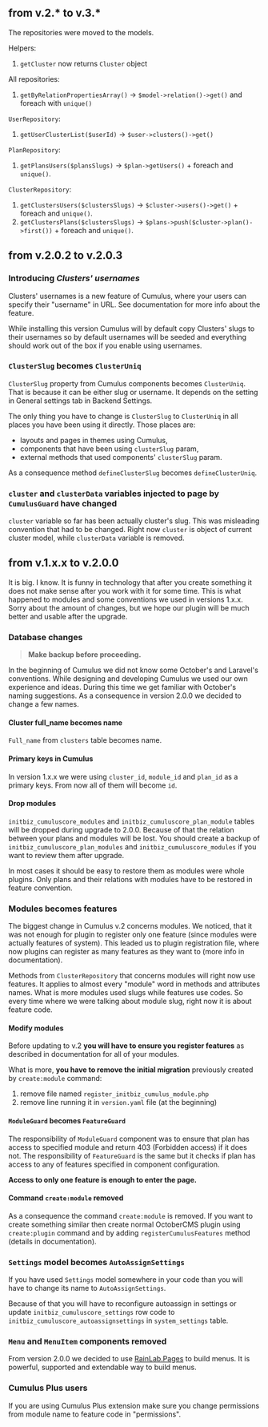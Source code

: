 ## from v.2.* to v.3.*
The repositories were moved to the models.

Helpers:
1. `getCluster` now returns `Cluster` object

All repositories:
1. `getByRelationPropertiesArray()` -> `$model->relation()->get()` and foreach with `unique()`

`UserRepository`:

1. `getUserClusterList($userId)` -> `$user->clusters()->get()`

`PlanRepository`:

1. `getPlansUsers($plansSlugs)` -> `$plan->getUsers()` + foreach and `unique()`.

`ClusterRepository`:

1. `getClustersUsers($clustersSlugs)` -> `$cluster->users()->get()` + foreach and `unique()`.
1. `getClustersPlans($clustersSlugs)` -> `$plans->push($cluster->plan()->first())` + foreach and `unique()`.

## from v.2.0.2 to v.2.0.3
### Introducing *Clusters' usernames*
Clusters' usernames is a new feature of Cumulus, where your users can specify their "username" in URL. See documentation for more info about the feature.

While installing this version Cumulus will by default copy Clusters' slugs to their usernames so by default usernames will be seeded and everything should work out of the box if you enable using usernames.

### `ClusterSlug` becomes `ClusterUniq`
`ClusterSlug` property from Cumulus components becomes `ClusterUniq`. That is because it can be either slug or username. It depends on the setting in General settings tab in Backend Settings.

The only thing you have to change is `ClusterSlug` to `ClusterUniq` in all places you have been using it directly. Those places are:
* layouts and pages in themes using Cumulus,
* components that have been using `clusterSlug` param,
* external methods that used components' `clusterSlug` param.

As a consequence method `defineClusterSlug` becomes `defineClusterUniq`.

### `cluster` and `clusterData` variables injected to page by `CumulusGuard` have changed
`cluster` variable so far has been actually cluster's slug. This was misleading convention that had to be changed. Right now `cluster` is object of current cluster model, while `clusterData` variable is removed.

## from v.1.x.x to v.2.0.0
It is big. I know. It is funny in technology that after you create something it does not make sense after you work with it for some time. This is what happened to modules and some conventions we used in versions 1.x.x. Sorry about the amount of changes, but we hope our plugin will be much better and usable after the upgrade.

### Database changes
> **Make backup before proceeding.**

In the beginning of Cumulus we did not know some October's and Laravel's conventions. While designing and developing Cumulus we used our own experience and ideas. During this time we get familiar with October's naming suggestions. As a consequence in version 2.0.0 we decided to change a few names.

#### Cluster full_name becomes name
`Full_name` from `clusters` table becomes name.

#### Primary keys in Cumulus
In version 1.x.x we were using `cluster_id`, `module_id` and `plan_id` as a primary keys. From now all of them will become `id`.

#### Drop modules
`initbiz_cumuluscore_modules` and `initbiz_cumuluscore_plan_module` tables will be dropped during upgrade to 2.0.0. Because of that the relation between your plans and modules will be lost. You should create a backup of `initbiz_cumuluscore_plan_modules` and `initbiz_cumuluscore_modules` if you want to review them after upgrade.

In most cases it should be easy to restore them as modules were whole plugins. Only plans and their relations with modules have to be restored in feature convention.

### Modules becomes features
The biggest change in Cumulus v.2 concerns modules. We noticed, that it was not enough for plugin to register only one feature (since modules were actually features of system). This leaded us to plugin registration file, where now plugins can register as many features as they want to (more info in documentation).

Methods from `ClusterRepository` that concerns modules will right now use features. It applies to almost every "module" word in methods and attributes names. What is more modules used slugs while features use codes. So every time where we were talking about module slug, right now it is about feature code.

#### Modify modules
Before updating to v.2 **you will have to ensure you register features** as described in documentation for all of your modules.

What is more, **you have to remove the initial migration** previously created by `create:module` command:
1. remove file named `register_initbiz_cumulus_module.php`
1. remove line running it in `version.yaml` file (at the beginning)

#### `ModuleGuard` becomes `FeatureGuard`
The responsibility of `ModuleGuard` component was to ensure that plan has access to specified module and return 403 (Forbidden access) if it does not. The responsibility of `FeatureGuard` is the same but it checks if plan has access to any of features specified in component configuration.

**Access to only one feature is enough to enter the page.**

#### Command `create:module` removed
As a consequence the command `create:module` is removed. If you want to create something similar then create normal OctoberCMS plugin using `create:plugin` command and by adding `registerCumulusFeatures` method (details in documentation).

### `Settings` model becomes `AutoAssignSettings`
If you have used `Settings` model somewhere in your code than you will have to change its name to `AutoAssignSettings`.

Because of that you will have to reconfigure autoassign in settings or update `initbiz_cumuluscore_settings` row code to `initbiz_cumuluscore_autoassignsettings` in `system_settings` table.

### `Menu` and `MenuItem` components removed
From version 2.0.0 we decided to use [RainLab.Pages](https://octobercms.com/plugin/rainlab-pages) to build menus. It is powerful, supported and extendable way to build menus.

### Cumulus Plus users
If you are using Cumulus Plus extension make sure you change permissions from module name to feature code in "permissions".
